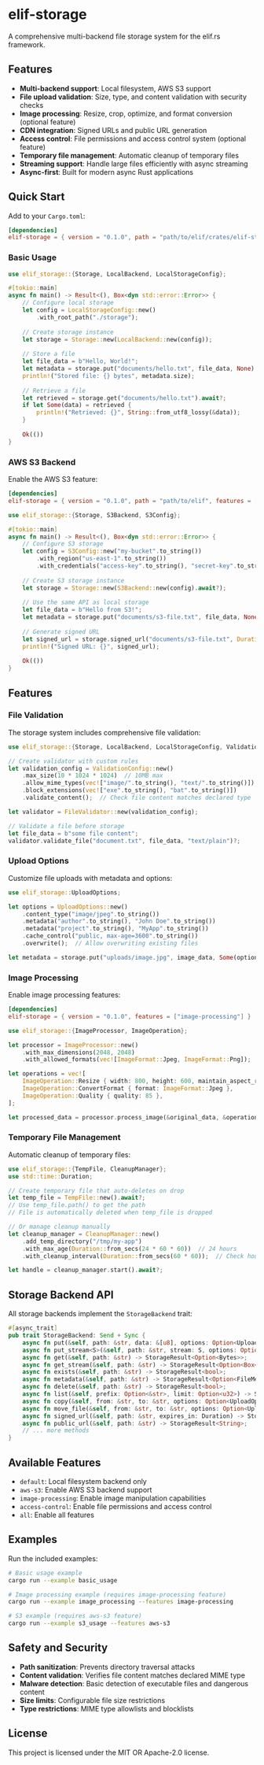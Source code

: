 # elif-storage

A comprehensive multi-backend file storage system for the elif.rs framework.

## Features

- **Multi-backend support**: Local filesystem, AWS S3 support
- **File upload validation**: Size, type, and content validation with security checks
- **Image processing**: Resize, crop, optimize, and format conversion (optional feature)
- **CDN integration**: Signed URLs and public URL generation
- **Access control**: File permissions and access control system (optional feature)
- **Temporary file management**: Automatic cleanup of temporary files
- **Streaming support**: Handle large files efficiently with async streaming
- **Async-first**: Built for modern async Rust applications

## Quick Start

Add to your `Cargo.toml`:

```toml
[dependencies]
elif-storage = { version = "0.1.0", path = "path/to/elif/crates/elif-storage" }
```

### Basic Usage

```rust
use elif_storage::{Storage, LocalBackend, LocalStorageConfig};

#[tokio::main]
async fn main() -> Result<(), Box<dyn std::error::Error>> {
    // Configure local storage
    let config = LocalStorageConfig::new()
        .with_root_path("./storage");
    
    // Create storage instance
    let storage = Storage::new(LocalBackend::new(config));
    
    // Store a file
    let file_data = b"Hello, World!";
    let metadata = storage.put("documents/hello.txt", file_data, None).await?;
    println!("Stored file: {} bytes", metadata.size);
    
    // Retrieve a file
    let retrieved = storage.get("documents/hello.txt").await?;
    if let Some(data) = retrieved {
        println!("Retrieved: {}", String::from_utf8_lossy(&data));
    }
    
    Ok(())
}
```

### AWS S3 Backend

Enable the AWS S3 feature:

```toml
[dependencies]
elif-storage = { version = "0.1.0", path = "path/to/elif", features = ["aws-s3"] }
```

```rust
use elif_storage::{Storage, S3Backend, S3Config};

#[tokio::main]
async fn main() -> Result<(), Box<dyn std::error::Error>> {
    // Configure S3 storage
    let config = S3Config::new("my-bucket".to_string())
        .with_region("us-east-1".to_string())
        .with_credentials("access-key".to_string(), "secret-key".to_string());
    
    // Create S3 storage instance
    let storage = Storage::new(S3Backend::new(config).await?);
    
    // Use the same API as local storage
    let file_data = b"Hello from S3!";
    let metadata = storage.put("documents/s3-file.txt", file_data, None).await?;
    
    // Generate signed URL
    let signed_url = storage.signed_url("documents/s3-file.txt", Duration::from_secs(3600)).await?;
    println!("Signed URL: {}", signed_url);
    
    Ok(())
}
```

## Features

### File Validation

The storage system includes comprehensive file validation:

```rust
use elif_storage::{Storage, LocalBackend, LocalStorageConfig, ValidationConfig, FileValidator};

// Create validator with custom rules
let validation_config = ValidationConfig::new()
    .max_size(10 * 1024 * 1024)  // 10MB max
    .allow_mime_types(vec!["image/".to_string(), "text/".to_string()])
    .block_extensions(vec!["exe".to_string(), "bat".to_string()])
    .validate_content();  // Check file content matches declared type

let validator = FileValidator::new(validation_config);

// Validate a file before storage
let file_data = b"some file content";
validator.validate_file("document.txt", file_data, "text/plain")?;
```

### Upload Options

Customize file uploads with metadata and options:

```rust
use elif_storage::UploadOptions;

let options = UploadOptions::new()
    .content_type("image/jpeg".to_string())
    .metadata("author".to_string(), "John Doe".to_string())
    .metadata("project".to_string(), "MyApp".to_string())
    .cache_control("public, max-age=3600".to_string())
    .overwrite();  // Allow overwriting existing files

let metadata = storage.put("uploads/image.jpg", image_data, Some(options)).await?;
```

### Image Processing

Enable image processing features:

```toml
[dependencies]
elif-storage = { version = "0.1.0", features = ["image-processing"] }
```

```rust
use elif_storage::{ImageProcessor, ImageOperation};

let processor = ImageProcessor::new()
    .with_max_dimensions(2048, 2048)
    .with_allowed_formats(vec![ImageFormat::Jpeg, ImageFormat::Png]);

let operations = vec![
    ImageOperation::Resize { width: 800, height: 600, maintain_aspect_ratio: true },
    ImageOperation::ConvertFormat { format: ImageFormat::Jpeg },
    ImageOperation::Quality { quality: 85 },
];

let processed_data = processor.process_image(&original_data, &operations)?;
```

### Temporary File Management

Automatic cleanup of temporary files:

```rust
use elif_storage::{TempFile, CleanupManager};
use std::time::Duration;

// Create temporary file that auto-deletes on drop
let temp_file = TempFile::new().await?;
// Use temp_file.path() to get the path
// File is automatically deleted when temp_file is dropped

// Or manage cleanup manually
let cleanup_manager = CleanupManager::new()
    .add_temp_directory("/tmp/my-app")
    .with_max_age(Duration::from_secs(24 * 60 * 60))  // 24 hours
    .with_cleanup_interval(Duration::from_secs(60 * 60));  // Check hourly

let handle = cleanup_manager.start().await?;
```

## Storage Backend API

All storage backends implement the `StorageBackend` trait:

```rust
#[async_trait]
pub trait StorageBackend: Send + Sync {
    async fn put(&self, path: &str, data: &[u8], options: Option<UploadOptions>) -> StorageResult<FileMetadata>;
    async fn put_stream<S>(&self, path: &str, stream: S, options: Option<UploadOptions>) -> StorageResult<FileMetadata>;
    async fn get(&self, path: &str) -> StorageResult<Option<Bytes>>;
    async fn get_stream(&self, path: &str) -> StorageResult<Option<Box<dyn Stream<Item = Result<Bytes, std::io::Error>> + Send + Unpin>>>;
    async fn exists(&self, path: &str) -> StorageResult<bool>;
    async fn metadata(&self, path: &str) -> StorageResult<Option<FileMetadata>>;
    async fn delete(&self, path: &str) -> StorageResult<bool>;
    async fn list(&self, prefix: Option<&str>, limit: Option<u32>) -> StorageResult<Vec<FileMetadata>>;
    async fn copy(&self, from: &str, to: &str, options: Option<UploadOptions>) -> StorageResult<FileMetadata>;
    async fn move_file(&self, from: &str, to: &str, options: Option<UploadOptions>) -> StorageResult<FileMetadata>;
    async fn signed_url(&self, path: &str, expires_in: Duration) -> StorageResult<String>;
    async fn public_url(&self, path: &str) -> StorageResult<String>;
    // ... more methods
}
```

## Available Features

- `default`: Local filesystem backend only
- `aws-s3`: Enable AWS S3 backend support
- `image-processing`: Enable image manipulation capabilities
- `access-control`: Enable file permissions and access control
- `all`: Enable all features

## Examples

Run the included examples:

```bash
# Basic usage example
cargo run --example basic_usage

# Image processing example (requires image-processing feature)
cargo run --example image_processing --features image-processing

# S3 example (requires aws-s3 feature)
cargo run --example s3_usage --features aws-s3
```

## Safety and Security

- **Path sanitization**: Prevents directory traversal attacks
- **Content validation**: Verifies file content matches declared MIME type
- **Malware detection**: Basic detection of executable files and dangerous content
- **Size limits**: Configurable file size restrictions
- **Type restrictions**: MIME type allowlists and blocklists

## License

This project is licensed under the MIT OR Apache-2.0 license.